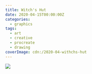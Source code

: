 ```yaml
---
title: Witch's Hut
date: 2020-04-15T00:00:00Z
categories:
  - graphics
tags:
  - art
  - creative
  - procreate
  - drawing
coverImage: cdn:/2020-04-withchs-hut
---
```


![](cdn:/2020-04-withchs-hut?class=fw)
